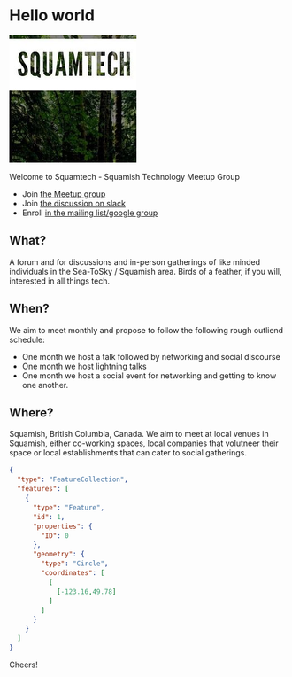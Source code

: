 # Hello world

![Squamtech Logo](/assets/squamtech.jpg)

Welcome to Squamtech - Squamish Technology Meetup Group

- Join [the Meetup group](https://www.meetup.com/squamishtech/)
- Join [the discussion on slack](https://squamtech.slack.com)
- Enroll [in the mailing list/google group](mailto:squamtech+subscribe@googlegroups.com)

## What?

A forum and for discussions and in-person gatherings of like minded individuals in the Sea-ToSky / Squamish area. Birds of a feather, if you will, interested in all things tech.

## When?

We aim to meet monthly and propose to follow the following rough outliend schedule:
* One month we host a talk followed by networking and social discourse
* One month we host lightning talks
* One month we host a social event for networking and getting to know one another.

## Where?

Squamish, British Columbia, Canada. We aim to meet at local venues in Squamish, either co-working spaces, local companies that volutneer their space or local establishments that can cater to social gatherings.

```geojson
{
  "type": "FeatureCollection",
  "features": [
    {
      "type": "Feature",
      "id": 1,
      "properties": {
        "ID": 0
      },
      "geometry": {
        "type": "Circle",
        "coordinates": [
          [
            [-123.16,49.78]
          ]
        ]
      }
    }
  ]
}
```

Cheers!
